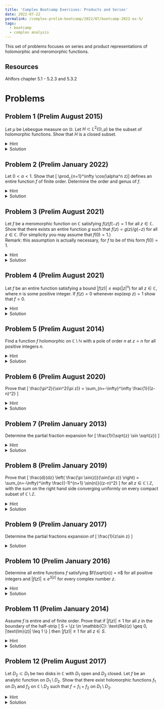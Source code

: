 ```yaml
---
title: 'Complex Bootcamp Exercises: Products and Series'
date: 2022-07-22
permalink: /complex-prelim-bootcamp/2022/07/bootcamp-2022-ex-5/
tags:
  - bootcamp
  - complex analysis
---
```


This set of problems focuses on series and product representations of holomorphic and meromorphic functions. 

Resources
------
Ahlfors chapter 5.1 - 5.2.3 and 5.3.2

Problems
======



Problem 1 (Prelim August 2015)
-----
Let $\mu$ be Lebesgue measure on $\mathbb{D}$. Let $H \subset L^2(\mathbb{D},\mu)$ be the subset of holomorphic functions. 
Show that $H$ is a closed subset.
<details>
	<summary>Hint</summary>
	Show that for every compact subset $K \subset \mathbb{D}$ there exists a constant $C_K > 0$ depending only on $K$ such that $$ \sup_{z\in K} |f(z)| \leq C_k \lVert f|_K \rVert_{L^2}.$$
	We can relate the value of $f$ at a point to its integral via the mean value property. 
</details>
<details>
	<summary>Solution</summary>
	Following the hint, let $K\subset\mathbb{D}$ be compact. 
	Then we can select $r > 0$ such that $d(K,\mathbb{D}\setminus K) > r.$ 
	For $z\in \mathbb{K}$ we can then obtain the following bound by the mean value property
	$$ |f(z)|^2 \leq \frac{1}{\pi r^2} \int_{B_z(r)} |f(\xi)|^2 \,d\xi $$
	which gives us $\sup_{z\in K} |f(z)| \leq C_k \lVert f \rVert_{L^2(\mathbb{D})}$. 
	<it>Note that this is weaker than the statement in the hint, since we are taking the $L^2$ norm over all of the disk rather than just on $K$. Nonetheless, this suffices to show closure of $H$. </it>
	<br>
	Now that we have this bound, take a sequence of functions $\{f_n\}_{n=1}^\infty \subset H$ converging in $L^2$ to $f$. 
	Note that from the bound this sequence is Cauchy sequence with respect to the uniform norm, hence they converge uniformly to a continuous function. 
	By uniqueness of limits in $L^2$, it follows that this continuous limit is equal to $f$ almost everywhere so we can take it to be our representative of $f$. 
	Now, we see $\sup_{z\in K}|f_n(z)-f(z)| \to 0$ on all compact sets, so by Weierstrass' theorem we see that $f$ is holomorphic.
</details>

Problem 2 (Prelim January 2022)
------
Let $0 < \alpha < 1$. Show that \[ \prod_{n=1}^\infty \cos(\alpha^n z)\] defines an entire function $f$ of finite order. Determine the order and genus of $f$. 
<details>
	<summary>Hint</summary>
	It may be difficulty to directly compute the order, but recall that Hadamard's theorem states that if $f$ has genus $h$ and order $\lambda$ then $h \leq \lambda \leq h + 1$. 
</details>
<details>
	<summary>Solution</summary>
	To see that this product defines an entire function we will show that it converges uniformly on compact sets. 
	Given a compact set $K\subset \mathbb{C}$ we note that it is bounded in modulus by some $M > 0$. 
	Additionally, uniform convergence of the product on a compact set is the same as uniform convergence of the logarithm of the values (at least for $n$ large enough depending on the compact set.) So now we consider 
	$$ \begin{align*}
		\sum_{n=1}^\infty \log(\cos(\alpha^n z)) &= \sum_{n=1}^\infty \log(1 - (1 - (\cos(\alpha^n z))) ) \\
		&\leq \sum_{n=1}^\infty 1 - \cos(\alpha^n z)
	\end{align*} $$
	Note that if we expand the $\cos(\alpha^n z)$ terms as Taylor expansion each summand is then $ \alpha^{2n}|z|^2/2 + O(\alpha^{3n} |z|^4)$ showing that this sum can be termwise bounded by $$ C\sum_{n=1}^\infty |\alpha^{n} z |^2 = M^2 \sum_{n=1}^\infty \alpha^n $$ for $n$ sufficiently large.
	Since $0 < \alpha < 1$ we see that this sum converges, so by the $M$-test the original product converges uniformly on the compact set $K$. 
	<br>
	To determine the genus of this product we note that its roots are the set 
	$$ R = \left\{ \left(\frac{\pi}{2} + \pi k\right) \alpha^{-n} : n \in \mathbb{N}, k\in \mathbb{Z} \right\} $$
	and taking the sum
	$$ \sum_{r\in R} \frac{1}{r^{h+1}} = \sum_{n = 1}^\infty \alpha^{n(h+1)} \sum_{k \in \mathbb{Z}} \frac{1}{\left|\frac{\pi}{2} + \pi k\right|^{h+1} } $$
	we note that the $k$ sum is a $p$ series with $p = h+1$, hence this forces $h \geq 1$, and if this is the case the $n$ series is a multiple of a convergent geometric series as $0 < \alpha < 1$, showing $h = 1$. 
	<br>
	Finally, to compute the order we simply note that $\cos(z)$ is of order $1$ and hence 
	$$ \prod_{n=1}^\infty |\cos(\alpha^n z)| \leq C\prod_{n=1}^\infty e^{\alpha^n |z|} = Ce^{|z| \sum_{n=1}^\infty \alpha^n}$$
	hence the order of our product is $\leq 1$. 
	From here, we note that by Hadamard's theorem $1 = h \leq \lambda \leq 1$ allowing us to arrive at an order of $\lambda = 1$. 
</details>


Problem 3 (Prelim August 2021)
------
Let $f$ be a meromorphic function on $\mathbb{C}$ satisfying $f(z)f(-z) = 1$ for all $z\in \mathbb{C}$. 
Show that there exists an entire function $g$ such that $f(z) = g(z)/g(-z)$ for all $z\in \mathbb{C}$. 
(For simplicity you may assume that $f(0) = 1$.) <br> <it> Remark: this assumption is actually necessary, for $f$ to be of this form $f(0) = 1$.</it>
<details>
	<summary>Hint</summary>
	Note that we do not necessarily have that $f$ is rational (for instance, we could have $f(z) = e^z$.) 
	However, all meromorphic functions are quotients of two entire functions. Write their canonical products.
</details>
<details>
	<summary>Solution</summary>
	Choosing entire functions $p,q$ such that $f = p/q$ we note by our equality that a zero $f$ at $z$ corresponds to a pole of equal order at $-z$ and vice versa. 
	Hence, if $\{z_i\}_{i=1}^N$ are the roots of $p$ then $\{-z_i\}_{i=1}^N$ are the roots of $q$ ($0 \leq N \leq \infty$.) 
	This gives the canonical products 
	$$ \begin{align*} 
		p(z) &= e^{g_1(z)} \prod_{i=1}^N \left(1-\frac{z}{z_i} \right) e^{p_i(z/z_i)} \\
		q(z) &= e^{g_2(z)} \prod_{i=1}^N \left(1+\frac{z}{z_i} \right) e^{p_i(-z/z_i)} \\
	\end{align*} $$
	where $g_1,g_2$ are entire functions without $0$ in their image. 
	Computing the product in the hypothesis we find 
	$$1 = f(z)f(-z) = \frac{e^{g_1(z)}e^{g_1(-z)}}{e^{g_2(z)}e^{g_2(-z)}} $$
	and taking the complex logarithm we find we must have 
	$$ (g_1(z) + g_1(-z)) - (g_2(z) + g_2(-z)) = 2\pi i n$$ for some $n\in \mathbb{Z}$. 
	from here we can define 
	$$g(z) = e^{[g_1(z) - g_2(z)]/2} \prod_{i=1}^N \left(1-\frac{z}{z_i} \right) e^{p_i(z/z_i)}$$
	and we see that 
	$$ \begin{align*} \frac{g(z)}{g(-z)} &=  e^{[g_1(z) - g_2(z)]/2 - [g_1(-z) - g_2(-z)]/2} \prod_{i=1}^N \left(1-\frac{z}{z_i} \right)\left(1 + \frac{z}{z_i} \right)^{-1}e^{p_i(z/z_i) - p_i(-z/z_i)} \\
	&= e^{[g_1(z) - g_2(z)]/2 + [g_1(z) - g_2(z)]/2 + \pi i n} \prod_{i=1}^N \left(1-\frac{z}{z_i} \right)\left(1 + \frac{z}{z_i} \right)^{-1}e^{p_i(z/z_i) - p_i(-z/z_i)} \\
	&= \pm f(z)
	\end{align*} $$
	Finally, we note that since $f(0) = 1$ that $g_1(0) - g_2(0) = 2\pi i k$ for some $k \in \mathbb{Z}$, and it follows immediately that $n = 2k$, and hence $g(z)/g(-z) = +f(z)$ as desired. 
</details>


Problem 4 (Prelim August 2021)
------
Let $f$ be an entire function satisfying a bound $|f(z)| \leq \text{exp}(|z|^n)$ for all $z\in \mathbb{C}$, where $n$ is some positive integer. 
If $f(z) = 0$ whenever $\text{exp}(\text{exp }z) = 1$ show that $f = 0$. 
<details>
	<summary>Hint</summary>
	We have enough information to compute $f$'s order and genus.
</details>
<details>
	<summary>Solution</summary>
	We see that $f$'s order $\lambda \leq n$. 
	Additionally, $\text{exp}(z) = 1$ for all $z = 0 + 2\pi i j$, $j\in \mathbb{Z}$ and the preimages of these over $\text{exp}$ is the set 
	$$ \left\{ \log(2\pi |j|) + \left(\frac{\pi}{2} + 2\pi k\right) i : j,k \in \mathbb{Z}  \right\}$$
	since these are roots of $f$ we see $f$'s genus must be bounded below by the smallest integer $h$ such that 
	$$ \sum_{j,k\in \mathbb{Z}} \frac{1}{\sqrt{\log(2\pi j)^2 + 4 \pi^2 k^2 + \pi^2/4+2\pi^2k}^{h+1}} < \infty $$
	and clearly the $\log$ term can cause some issues with convergence. 
	To focus on this, note that the sum is bounded below by the sum of terms with $k = 0$, $j \geq 2$. 
	Over this interval the above sum behaves similarly to
	$$ \sum_{n=2}^\infty \frac{1}{\log(j)^{h+1}} \geq \int_{2}^\infty \frac{1}{\log(x)^{h+1}} = \int_{\log 2}^\infty \frac{e^u}{u^{h+1}} = \infty $$
	hence the genus of $f$ is not finite. 
	This would contradict Hadamard's theorem if $f$ were non-constant, hence $f \equiv 0$. 
</details>

Problem 5 (Prelim August 2014)
------
Find a function $f$ holomorphic on $\mathbb{C} \setminus \mathbb{N}$ with a pole of order $n$ at $z = n$ for all positive integers $n$. 
<details>
	<summary>Hint</summary>
	Find a canonical product corresponding to the zeros of $1/f$. 
</details>
<details>
	<summary>Solution</summary>
	Calculating the genus of a function with a zero of order $n$ at every positive integer $n$ we find
	$$ \sum_{n=1}^\infty \frac{n}{n^{h+1}} = \sum_{n=1}^\infty \frac{1}{n^h}$$
	and by $p$ test we see it is of genus $2$. 
	The general form of a function of genus 2 is 
	$$ g(z) = Ce^{\alpha z}\prod_{n = 1}^\infty \left(1-\frac{z}{z_i}\right)e^{z/z_i}$$
	and in our case we can let
	$$ g(z) = \prod_{n=1}^\infty \left[\left(1-\frac{z}{n}\right) e^{z/n}\right]^n $$
	be our function with prescribed roots of order $n$ at $n\in \mathbb{N}$. 
	We can then take $f = 1/g$. 
</details>

Problem 6 (Prelim August 2020)
------
Prove that \[ \frac{\pi^2}{\sin^2(\pi z)} = \sum_{n=-\infty}^\infty \frac{1}{(z-n)^2} \]
<details>
	<summary>Hint</summary>
	Apply Mittag-Leffler, try to bound the resulting entire function on a single strip $0 \leq \text{Re}(z) \leq 2\pi$.
</details>
<details>
	<summary>Solution</summary>
	We see that there is a pole of order two at every $z \in \mathbb{Z}$. 
	We will first compute the singular part of the function at $z = 0$. 
	At this point, note that its reciprocal $\sin^2(\pi z)/\pi^2$ has a double root and second derivative 1 at $z = 0$, hence the singular part at $z = 0$ is
	$$ \frac{1}{z^2} $$
	and due to our function being a $1$-periodic function the singular part at $z =n$ must be 
	$$ \frac{1}{(z-n)^2}.$$
	Next note that on any compact subset $K\subset \mathbb{C}\setminus \mathbb{Z}$ we have a uniform bound $|z| < M$. 
	Then for $|n| > M$ we find 
	$$ \frac{1}{|z-n|^2} \leq \frac{1}{(M - |n|)^2}$$
	which converges by $p$-test. 
	The M-test establishes uniform convergence on $K$ and now
	Mittag-Leffler guarantees the existence of an entire function $g$ such that 
	$$ \frac{\pi^2}{\sin^2(\pi z)} = g(z) + \sum_{n=-\infty}^\infty \frac{1}{(z-n)^2}.$$
	Note that both the left hand side and the sum of singular parts are $1$-periodic, hence so is $g$. 
	Taking the limit as $\text{Im }z \to \infty$ we see $\sin^2(\pi z), \sum (z-n)^{-2} \to 0$.
	This establishes that that we can bound $g$ on the sytip $0 \leq \text{Re}(z) \leq 1$ which then by periodicity establishes a bound on all of $\mathbb{C}$. 
	This then forces $g$ to be constant by Liouville's theorem, and since the limits as $z\to \infty$ are both zero we see that $g \equiv 0$. 
</details>


Problem 7 (Prelim January 2013)
------
Determine the partial fraction expansion for \[ \frac{1}{\sqrt{z} \sin \sqrt{z}} \]
<details>
	<summary>Hint</summary>
	While the appearance of the square root makes it seem like you must work with branches, consider the degree of terms in the Taylor series expansion of $w\sin w$. Does it matter which branch is chosen?
</details>
<details>
	<summary>Solution</summary>
	As mentioned in the hint, the map $w\mapsto w\sin w$ has a Taylor expansion of only even powers of $z,$ so we can just imagine the square root halving these powers. 

	<br>

	This map isn't periodic so we can't replicate the reasoning in problem 6 to show $g$ is constant in this functions Mittag-Leffler expansion. 
	Instead, let us consider the integral formula over an appropriate contour 
	$$ \int_{R_N} \frac{1}{\xi - z} \frac{1}{\xi \sin (\xi )} \,d\xi $$
	We know that when $z$ is not a pole of our meromorphic function ($z \notin \pi \mathbb{Z}$) then we can place a small circular contour around the function such that this integral evaluates to $2\pi i/(z \sin z)$. 
	If we let $R_N$ be a large rectangle connecting to our small circular contour then we will be able to relate the sum of residues in the integral formula expression, $1/(z \sin z)$, and the integral over $R_N$. 
	We will define the contour for $N \in \mathbb{N}$ by 
	$$ R_N = \partial \left\{x + iy : |x| < \pi N^2+ \frac{\pi}{2}, |y| < N \right\}$$
	(the choice of real and imaginary bounds will become clear once we bound the integral.) <br>
	<img src="{{ site.baseurl }}/assets/complex-ex-5/rect_contour.png" class="center" alt="Square contour"><br>
	Then by the residue theorem
	$$ \int_{R_n}\frac{1}{\xi - z} \frac{1}{\xi \sin (\xi )} \,d\xi - 2\pi i \frac{1}{z\sin(z)} = 2\pi i\sum_{n = -N^2}^{N^2} \text{Res}_{\xi = \pi n}(f) $$
	where $f(\xi)$ is the integrand on the left. 
	For $n \ne 0$ we see 
	$$ \text{Res}_{\xi = 2\pi n}(f) = \lim_{\xi \to \pi n} \frac{\xi - \pi n}{\xi - z} \frac{1}{\xi \sin(\xi)} = \frac{(-1)^n}{(\pi n-z) \pi n} $$
	and when $n = 0$
	$$ \text{Res}_{\xi = 0}(f) = \lim_{\xi \to \pi n} \frac{d}{d \xi} \frac{\xi^2}{\xi - z} \frac{1}{\xi \sin(\xi)} = -\frac{1}{z^2}.$$
	Finally, if we can show the integral term converges to zero as $N \to \infty$ we will have a partial fractions decomposition of our function. 
	Dividing $R_n$ into $\Gamma_1,\Gamma_2, \Gamma_3,\Gamma_4$ (as it is in the picture) we can apply the ML-lemma twice. 
	Indeed, over either $\Gamma_1 + \Gamma_3$
	$$ \left|\int_{\Gamma_1} f(\xi)\,d\xi\right| \leq L(\Gamma_1) \sup_{z \in \Gamma_1} |f(z)| \leq (2N^2+1)\pi \frac{2}{N \sinh(N)} \to 0$$ as $n\to \infty.$
	Now for the vertical segments we note that since $x = \pm \pi (N^2 + 1/2)$ we have
	$$ \begin{align*} 
		\sin(x + iy) &= \frac{e^{i(\pi N^2 + \pi/2) - y} - e^{-i(\pi N^2 + \pi/2) + y}}{2} \\
		&= (-1)^N i \frac{e^{-y} + e^y}{2} = (-1)^N i \cosh(y)
	\end{align*} $$
	and since $\cosh$ has minimum value $1$ the ML-lemma on $\Gamma_2$ and $\Gamma_4$ gives
	$$ \left|\int_{\Gamma_2} f(\xi)\,d\xi\right| \leq L(\Gamma_2) \sup_{z \in \Gamma_2} |f(z)| \leq 2N \frac{1}{\pi N^2} \to 0$$
	as $N\to \infty$. 
	As a result, taking the limit as $N\to \infty$ of residue theorem expression yields
	$$ \frac{1}{z\sin(z)} = \frac{1}{z^2} + \lim_{N\to \infty}\sum_{n=-N}^N \frac{(-1)^{n+1}}{(z-\pi n)\pi n} = \frac{1}{z^2} + \lim_{N\to \infty}\sum_{n=-N}^N (-1)^{n+1}\frac{2}{z^2-(\pi n)^2} $$
	and since all powers of $z$ are even we can substitute in the square root, simply halving these powers. 
</details>


Problem 8 (Prelim January 2019)
------
Prove that \[ \frac{d}{dz} \left( \frac{\pi \sin(z)}{\sin(\pi z)} \right) = \sum_{n=-\infty}^\infty \frac{(-1)^{n+1} \sin(n)}{(z-n)^2} \]
for all $z\in \mathbb{C}\setminus \mathbb{Z}$, with the sum on the right hand side converging uniformly on every compact subset of $\mathbb{C}\setminus \mathbb{Z}$. 
<details>
	<summary>Hint</summary>
	This function will provide a nasty decomposition if we just use Mittag-Leffler. Instead consider computing the derivative using the integral formula, then expanding the contour we will gain an "error" equal to the sum of some residues.  
</details>
<details>
	<summary>Solution</summary>
	We will slightly modify the contour from problem 7 to 
	$$ R_N = \partial \left\{x + iy : |x| < N^2+ \frac{1}{2}, |y| < N \right\} $$
	and note we have the relationship 
	$$ \int_{R_n}\frac{1}{(\xi - z)^2} \frac{\pi \sin(\xi)}{\sin (\pi \xi)} \,d\xi - 2\pi i \frac{d}{d\xi} \left(\frac{1}{\xi\sin(\xi)}\right)_{\xi = z} = 2\pi i\sum_{n = -N^2}^{N^2} \text{Res}_{z = \pi n}(f) $$
	where $f$ is the integrand on the left.
	We have poles at every $\xi\in \mathbb{Z} \setminus \{0\}$, at $\xi = n$ we find the residue 
	$$ \text{Res}_{\xi = n}(f) = \lim_{\xi \to n} \frac{\xi - n}{(\xi - z)^2} \frac{\pi \sin(\xi)}{\sin (\pi \xi)} = \frac{(-1)^{n}\sin(n)}{(z-n)^2} $$
	From here we just need to show the integral shrinks to zero as $N\to \infty$. 
	Indeed, for $\Gamma_1,\Gamma_3$ the ML-lemma gives 
	$$ \left| \int_{\Gamma_1} f\,d\xi\right| \leq L(\Gamma_1)\sup_{z\in \Gamma_1}|f(z)| \leq (2N+1) \frac{\pi \cosh(N)}{\sinh(\pi N)} \to 0$$ as $N\to \infty$ as $\pi > 1$.
	Now for the vertical segments $\Gamma_2, \Gamma_4$ we can employ the same lower bound on $\sin$ over these segments as was used in problem 7. We see 
	$$ \left| \frac{\pi \sin(z)}{\sin(\pi z)} \right| \leq \left| \frac{\pi \cosh(y)}{\cosh(\pi y)} \right| \leq \pi $$ when $\text{Re}(z) = N^2 + 1/2$
	hence the ML-lemma gives 
	$$ \left| \int_{\Gamma_2} f\,d\xi\right| \leq L(\Gamma_2)\sup_{z\in \Gamma_2}|f(z)| \leq 2N \frac{\pi \cosh(N)}{\cosh(\pi N)} \to 0$$ 
	as $N \to \infty$. 
	This establishes the equality 
	$$ \frac{d}{dz} \left( \frac{\pi \sin(z)}{\sin(\pi z)} \right) = \sum_{n=-\infty}^\infty \frac{(-1)^{n+1} \sin(n)}{(z-n)^2} $$
	pointwise. 
	For any compact $K \subset\mathbb{C}\setminus \mathbb{Z} \cup \{0\}$ we have a uniform bound $|z| < M$ for all $z\in K$. 
	We can then see that for indices $n > M$ we have
	$$ \left| \frac{(-1)^{n+1} \sin(n)}{(z-n)^2} \right| \leq \frac{1}{(M - n)^2} $$
	and for $n < -M$ we find 
	$$ \left| \frac{(-1)^{n+1} \sin(n)}{(z-n)^2} \right| \leq \frac{1}{(-M - n)^2} $$
	In both cases the modulus of the terms are $O(n^{-2})$ and we know $\sum_{n=1}^\infty n^{-2}$ is a convergent series, hence by the M-test convergence over $K$ is uniform. 
</details>


Problem 9 (Prelim January 2017)
------
Determine the partial fractions expansion of \[ \frac{1}{z\sin z} \]
<details>
	<summary>Solution</summary>
	As shown in problem 7,
	$$\frac{1}{z\sin z} = \frac{1}{z^2} + \sum_{n=1}^\infty (-1)^n \frac{2}{z^2 - (n\pi)^2}$$
</details>

Problem 10 (Prelim January 2016)
------
Determine all entire functions $f$ satisfying $f(\sqrt{n}) = n$ for all positive integers and $|f(z)| \leq e^{3|z|}$ for every complex number $z$. 
<details>
	<summary>Hint</summary>
	From our problem statement we can find the order of $z\mapsto f(z) - z^2$. 
</details>
<details>
	<summary>Solution</summary>
	Clearly $|f(z) - z^2| \leq Ce^{3|z|}$ for some $C > 1$ hence $f(z) - z^2$ is of order $1$. 
	The solutions of $f(z) = z^2$ includes $\sqrt{n}$ for all $n \in \mathbb{N}$, hence the genus is bounded below by the smallest integer $h$ such that the series
	$$ \sum_{n = 1}^\infty \frac{1}{\sqrt{n}^{h+1}} $$
	converges. 
	By the $p$-test we must have $(h+1)/2 > 1$ hence $h = 2$ is the smallest integer giving convergence. 
	It follows that $f(z) -z^2 \equiv 0$, for if not we will have $\lambda < h$ violating Hadamard's theorem. 
</details>

Problem 11 (Prelim January 2014)
------
Assume $f$ is entire and of finite order. Prove that if $|f(z)| \leq 1$ for all $z$ in the boundary of the half-strip \[ S = \\{z \in \mathbb{C}: \text{Re}(z) \geq 0, |\text{Im}(z)| \leq 1 \\} \] then $|f(z)| \leq 1$ for all $z\in S$. 
<details>
	<summary>Hint</summary>
	Consider the collection on functions $f(z)e^{-\epsilon z^n}$ for an appropriate choice of $n$ and $\epsilon > 0$. 
</details>
<details>
	<summary>Solution</summary>
	$f$ being of order $\lambda$ implies that for all $\alpha > \lambda$ we have $f(z) \leq C e^{|z|^\alpha}$ for some $C>0$ and suitably large $z$. 
	Choose $n$ to be the smallest integer greater than $\lambda$. 
	Then  for every $\epsilon > 0$ we see for sufficiently large $z$ that $$|f(z) e^{-\epsilon z^{n+1}}| \leq Ce^{|z|^n} e^{-\epsilon \text{Re} z^{n+1}}$$
	Writing $z^{n+1} = |z|^{n+1}e^{i(n+1)\theta}$ we observe that elements of $S$ with higher real part have the possible values for $\theta$ converge to $0$, hence for large enough $z$ will find $\text{Re} z^{n+1} > |z|^{n+1}/2$. 
	Since our upper bound $Ce^{|z|^n - \epsilon |z|^{n+1}/2} \to 0$ as $|z| \to \infty$ we can select $L$ such that this bound $\leq 1$ for all $\text{Re}(z) \geq L$.
	Then in the regions $\{z\in S: \text{Re}(z) \leq L'\}$ where $L' \geq L$ we can apply the maximum modulus principle to bound $|f| \leq 1$ in the set. 
	Since we can pick any $L' \geq L$ this bound holds on the entire set $S$.
	<br>
	Finally, given a compact set $K \subset S$ we will find $|z| \leq M$ for some $M > 0$. 
	Now, $$\sup_{z\in K} |f(z)e^{-\epsilon z^{n+1}} - f(z)| \leq \sup_{z\in K} |f(z)|(e^{\epsilon M^{n+1}} -1) \to 0$$ as $\epsilon \to 0$. 
	Since we converge uniformly on compact sets and every function $f(z)e^{-\epsilon z^{n+1}}$ is uniformly bounded by $1$ it follows that $f$ has this bound as well. 
</details>

Problem 12 (Prelim August 2017)
------
Let $D_2 \subset D_1$ be two disks in $\mathbb{C}$ with $D_1$ open and $D_2$ closed. Let $f$ be an analytic function on $D_1\setminus D_2$. Show that there exist holomorphic functions $f_1$ on $D_1$ and $f_2$ on $\mathbb{C} \setminus D_2$ such that $f = f_1 + f_2$ on $D_1\setminus D_2$. 
<details>
	<summary>Hint</summary>
	Consider the integral formula over an appropriate region to construct the $f_i$. <br> As an aside, this construction for disks with the same center is used to find Laurent series where the positive powers arise for $f_1$ and negative powers from $f_2$. 
</details>
<details>
	<summary>Solution</summary>
	Choose circular contours $C_1,C_2$ where $C_1 \subset D_1$ is a slightly smaller concentric circle to the boundary of $D_1$ while $C_2$ is a slightly larger concentric circle to $D_2$. We will also give $C_1$ and $C_2$ circles positive and negative orientation, respectively. <br>
	<img src="{{ site.baseurl }}/assets/complex-ex-5/p12_contour.png" class="center" alt="A contour connecting two circles, one contained within the other."><br>
	We see that the interior of the path formed by their disjoint union is contained in $D_1\setminus D_2$ hence we can apply the integral formula
	$$ f(z) = \int_{C_1} \frac{f(\xi)}{\xi - z}\,d\xi + \int_{C^2} \frac{f(\xi)}{\xi - z}\,dx =: f_1(z)+f_2(z). $$
	The functions $f_i$ are holomorphic by the general theory set out in Ahlfors 4.2.
	Outlining for $f_1$, we can show $f_1$ is continuous and then directly compute the derivative via difference quotient
	$$ \begin{align*} f_1'(z) &= \lim_{z'\to z} \frac{f_1(z) - f_1(z')}{z-z'} \\
		&= \lim_{z'\to z} \frac{1}{z-z'}\int_{C_1} \frac{(z-z')f(\xi)}{(\xi-z)(\xi-z')} = \int_{C_1} \frac{f(\xi)}{(\xi-z)^2}\,d\xi. \end{align*}$$
	Another simple proof can be accomplished by showing the integral of $f_i$ over any closed curve in the appropriate domain is zero then applying Morera's theorem. <br>
	As a final note, while the sets $C_i$ do not enclose the entire regions $D_i$ we can select $C_i$ closer and closer to $\partial D_i$ and extend the $f_i$ by analytic continuation. 
</details>
